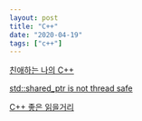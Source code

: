 ```yaml
---
layout: post
title: "C++"
date: "2020-04-19"
tags: ["c++"]
---
```


[친애하는 나의 C++](/c++/dear-my-c++)

[std::shared_ptr is not thread safe](/std-shared-ptr-is-not-thread-safe)

[C++ 좋은 읽을거리](/c++/good-reads)
